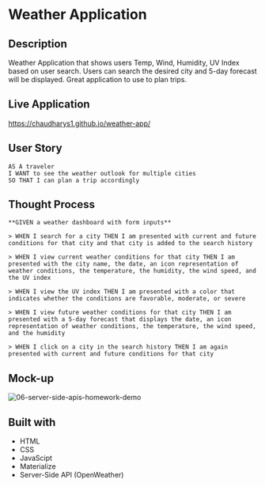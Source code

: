 # Weather Application

## Description

Weather Application that shows users Temp, Wind, Humidity, UV Index based on user search. Users can search the desired city and 5-day forecast will be displayed. Great application to use to plan trips.

## Live Application
https://chaudharys1.github.io/weather-app/

## User Story
```
AS A traveler
I WANT to see the weather outlook for multiple cities
SO THAT I can plan a trip accordingly
```
## Thought Process
```
**GIVEN a weather dashboard with form inputs**

> WHEN I search for a city THEN I am presented with current and future conditions for that city and that city is added to the search history

> WHEN I view current weather conditions for that city THEN I am presented with the city name, the date, an icon representation of weather conditions, the temperature, the humidity, the wind speed, and the UV index

> WHEN I view the UV index THEN I am presented with a color that indicates whether the conditions are favorable, moderate, or severe

> WHEN I view future weather conditions for that city THEN I am presented with a 5-day forecast that displays the date, an icon representation of weather conditions, the temperature, the wind speed, and the humidity

> WHEN I click on a city in the search history THEN I am again presented with current and future conditions for that city
```
## Mock-up

![06-server-side-apis-homework-demo](https://user-images.githubusercontent.com/39867916/126876358-2bb41384-35ad-4086-b8d5-3ad292e3f258.jpg)

## Built with
- HTML
- CSS
- JavaScipt
- Materialize  
- Server-Side API (OpenWeather)

